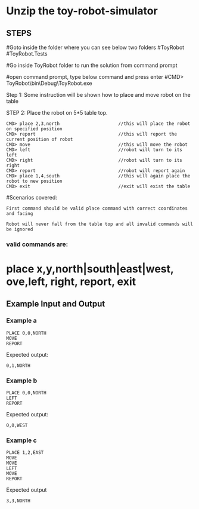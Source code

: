 Unzip the toy-robot-simulator
===================

STEPS
-----------------
#Goto inside the folder where you can see below two folders
  #ToyRobot
  #ToyRobot.Tests

#Go inside ToyRobot folder to run the solution from command prompt

#open command prompt, type below command and press enter
#CMD> ToyRobot\bin\Debug\ToyRobot.exe

Step 1: Some instruction will be shown how to place and move robot on the table

STEP 2: Place the robot on 5*5 table top.

    CMD> place 2,3,north                      //this will place the robot on specified position
    CMD> report                               //this will report the current position of robot
    CMD> move                                 //this will move the robot 
    CMD> left                                 //robot will turn to its left
    CMD> right                                //robot will turn to its right
    CMD> report                               //robot will report again 
    CMD> place 1,4,south                      //this will again place the robot to new position
    CMD> exit                                 //exit will exist the table

#Scenarios covered:

    First command should be valid place command with correct coordinates and facing

    Robot will never fall from the table top and all invalid commands will be ignored

### valid commands are:

  # place x,y,north|south|east|west, ove,left, right, report, exit
  
Example Input and Output
------------------------

### Example a

    PLACE 0,0,NORTH
    MOVE
    REPORT

Expected output:

    0,1,NORTH

### Example b

    PLACE 0,0,NORTH
    LEFT
    REPORT

Expected output:

    0,0,WEST

### Example c

    PLACE 1,2,EAST
    MOVE
    MOVE
    LEFT
    MOVE
    REPORT

Expected output

    3,3,NORTH




